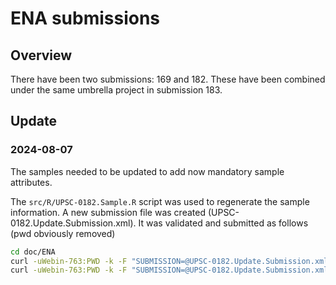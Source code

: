 # ENA submissions

## Overview

There have been two submissions: 169 and 182. These have been combined under the same umbrella project in submission 183.

## Update

### 2024-08-07

The samples needed to be updated to add now mandatory sample attributes.

The `src/R/UPSC-0182.Sample.R` script was used to regenerate the sample information. A new submission file was created (UPSC-0182.Update.Submission.xml). It was validated and submitted as follows (pwd obviously removed)

```bash
cd doc/ENA
curl -uWebin-763:PWD -k -F "SUBMISSION=@UPSC-0182.Update.Submission.xml" -F "SAMPLE=@UPSC-0182.Updated.Sample.xml" "https://wwwdev.ebi.ac.uk/ena/submit/drop-box/submit" > UPSC-0182.Update.Test.Receipt.xml
curl -uWebin-763:PWD -k -F "SUBMISSION=@UPSC-0182.Update.Submission.xml" -F "SAMPLE=@UPSC-0182.Updated.Sample.xml" "https://www.ebi.ac.uk/ena/submit/drop-box/submit" > UPSC-0182.Update.Receipt.xml
```